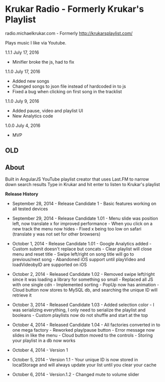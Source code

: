 Krukar Radio - Formerly Krukar's Playlist
===============

radio.michaelkrukar.com - Formerly http://krukarsplaylist.com/

Plays music I like via Youtube.

1.1.1
July 17, 2016
- Minifier broke the js, had to fix

1.1.0
July 17, 2016
- Added new songs
- Changed songs to json file instead of hardcoded in to js
- Fixed a bug when clicking on first song in the tracklist

1.1.0
July 9, 2016
- Added pause, video and playlist UI
- New Analytics code

1.0.0
July 4, 2016
- MVP

OLD
--------------

About
--------------
Built in AngularJS
YouTube playlist creator that uses Last.FM to narrow down search results
Type in Krukar and hit enter to listen to Krukar's playlist

**Release History**
- September 28, 2014 	- Release Candidate 1 		- Basic features working on all tested devices
- September 29, 2014 	- Release Candidate 1.01 	- Menu slide was position left, now translate x for improved performance
													- When you click on a new track the menu now hides
													- Fixed x being too low on safari (translate y was not set for other browsers)
- October 1, 2014 		- Release Candidate 1.01 	- Google Analytics added
													- Custom submit doesn't replace but concats
													- Clear playlist will close menu and reset title
													- Swipe left/right on song title will go to previous/next song
													- Abandoned iOS support until playVideo and loadVideobyID are supported on iOS
													
- October 2, 2014		- Released Candidate 1.02	- Removed swipe left/right since it was loading a library for something so small
													- Replaced all JS with one single cdn
													- Implemented sorting
													- PopUp now has animation
													- Cloud button now stores to MySQL db, and searching the unique ID will retrieve it

- October 3, 2014		- Released Candidate 1.03	- Added selection color
													- I was serializing everything, I only need to serialize the playlist and booleans
													- Custom playlists now do not shuffle and start at the top

- October 4, 2014		- Released Candidate 1.04	- All factories converted in to one mega factory
													- Reworked play/pause button
													- Error message now slides in like the menu
													- Cloud button moved to the controls
													- Storing your playlist in a db now works

- October 4, 2014		- Version 1

- October 5, 2014		- Version 1.1 				- Your unique ID is now stored in localStorage and will always update your list until you clear your cache

- October 6, 2014		- Version.1.2 				- Changed mute to volume slider